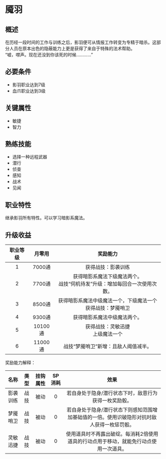 # 魇羽

## 概述

在历经一段时间的工作与训练之后，影羽便可从情报工作转变为专精于暗杀。这部分人员在原本出色的隐蔽能力上更是获得了来自于特殊的法术帮助。<br>“嘘，噤声。现在还没到你该死的时候…………”

## 必要条件

* 影羽职业达到7级
* 血爪职业达到3级

## 关键属性

* 敏捷
* 智力

## 熟练技能

* 选择一种远程武器
* 潜行
* 侦查
* 感知
* 战术
* 见闻
  
## 职业特性

继承影羽所有特性。可以学习暗影系魔法。

## 升级收益

职业等级|月零用|奖励能力
:--:|:--:|:--:
1|7000通|获得战技：影袭训练
2|7700通|获得暗影系魔法下级魔法两个。<br>战技“伺机待发”升级：增加每回合一次使用次数。
3|8500通|获得暗影系魔法中级魔法一个，下级魔法一个<br>获得战技：梦魇哨卫
4|9300通|获得暗影系魔法中级魔法两个。
5|10100通|获得战技：灵敏迅捷<br>上级魔法一个
6|11000通|战技“梦魇哨卫”新增：且敌人阈值减半。

奖励能力解释：

名称|类型|挂钩属性|SP消耗|效果
:--:|:--:|:--:|:--:|:--:
影袭训练|战技|被动|0|若自身处于隐身/潜行状态下时，敌意行为获得一枚奖励骰。
梦魇哨卫|战技|被动|0|若自身处于隐身/潜行状态下则感知范围增加基础值的一倍。使用识破隐形对抗时敌人获得一枚惩罚骰。
灵敏迅捷|战技|被动|0|使用道具时不再露出破绽。每消耗2倍使用道具的行动点用于移动，就能免行动点使用一次道具。
